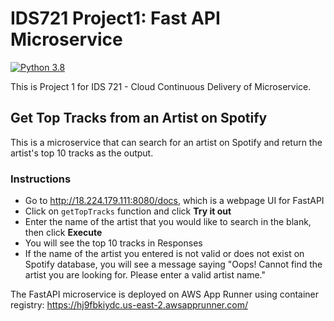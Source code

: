 # IDS721 Project1: Fast API Microservice

[![Python 3.8](https://github.com/tianyunh/IDS721-Project1/actions/workflows/main.yml/badge.svg)](https://github.com/tianyunh/IDS721-Project1/actions/workflows/main.yml)

This is Project 1 for IDS 721 - Cloud Continuous Delivery of Microservice.
## Get Top Tracks from an Artist on Spotify
This is a microservice that can search for an artist on Spotify and return the artist's top 10 tracks as the output.

### Instructions 
- Go to http://18.224.179.111:8080/docs, which is a webpage UI for FastAPI
- Click on `getTopTracks` function and click **Try it out**
- Enter the name of the artist that you would like to search in the blank, then click **Execute**
- You will see the top 10 tracks in Responses
- If the name of the artist you entered is not valid or does not exist on Spotify database, you will see a message saying "Oops! Cannot find the artist you are looking for. Please enter a valid artist name."

The FastAPI microservice is deployed on AWS App Runner using container registry: https://hj9fbkiydc.us-east-2.awsapprunner.com/
